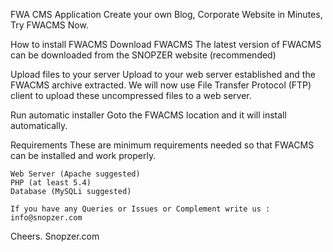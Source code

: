 FWA CMS Application
	Create your own Blog, Corporate Website in Minutes, Try FWACMS Now.

How to install FWACMS
  Download FWACMS
    The latest version of FWACMS can be downloaded from the SNOPZER website (recommended)

  Upload files to your server
    Upload to your web server established and the FWACMS archive extracted. We will now use File Transfer Protocol (FTP) client to upload   these uncompressed files to a web server.

  Run automatic installer
   Goto the FWACMS location and it will install automatically.

	
	
Requirements
These are minimum requirements needed so that FWACMS can be installed and work properly.

	Web Server (Apache suggested)
	PHP (at least 5.4)
	Database (MySQLi suggested)

	If you have any Queries or Issues or Complement write us : info@snopzer.com

Cheers. 
Snopzer.com
